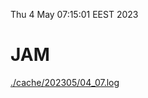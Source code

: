 Thu  4 May 07:15:01 EEST 2023
# JAM
<a href='./cache/202305/04_07.log'>./cache/202305/04_07.log</a>
